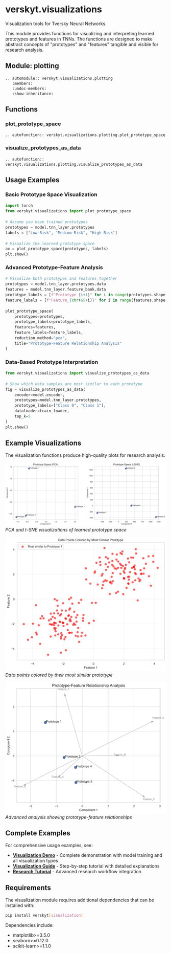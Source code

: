 # verskyt.visualizations

Visualization tools for Tversky Neural Networks.

This module provides functions for visualizing and interpreting learned prototypes
and features in TNNs. The functions are designed to make abstract concepts of
"prototypes" and "features" tangible and visible for research analysis.

## Module: plotting

```{eval-rst}
.. automodule:: verskyt.visualizations.plotting
   :members:
   :undoc-members:
   :show-inheritance:
```

## Functions

### plot_prototype_space

```{eval-rst}
.. autofunction:: verskyt.visualizations.plotting.plot_prototype_space
```

### visualize_prototypes_as_data

```{eval-rst}
.. autofunction:: verskyt.visualizations.plotting.visualize_prototypes_as_data
```

## Usage Examples

### Basic Prototype Space Visualization

```python
import torch
from verskyt.visualizations import plot_prototype_space

# Assume you have trained prototypes
prototypes = model.tnn_layer.prototypes
labels = ["Low-Risk", "Medium-Risk", "High-Risk"]

# Visualize the learned prototype space
ax = plot_prototype_space(prototypes, labels)
plt.show()
```

### Advanced Prototype-Feature Analysis

```python
# Visualize both prototypes and features together
prototypes = model.tnn_layer.prototypes.data
features = model.tnn_layer.feature_bank.data
prototype_labels = [f"Prototype {i+1}" for i in range(prototypes.shape[0])]
feature_labels = [f"Feature_{chr(65+i)}" for i in range(features.shape[0])]

plot_prototype_space(
    prototypes=prototypes,
    prototype_labels=prototype_labels,
    features=features,
    feature_labels=feature_labels,
    reduction_method="pca",
    title="Prototype-Feature Relationship Analysis"
)
```

### Data-Based Prototype Interpretation

```python
from verskyt.visualizations import visualize_prototypes_as_data

# Show which data samples are most similar to each prototype
fig = visualize_prototypes_as_data(
    encoder=model.encoder,
    prototypes=model.tnn_layer.prototypes,
    prototype_labels=["Class 0", "Class 1"],
    dataloader=train_loader,
    top_k=5
)
plt.show()
```

## Example Visualizations

The visualization functions produce high-quality plots for research analysis:

![Prototype Space Analysis](../images/examples/visualization_demo_prototype_space.png)
*PCA and t-SNE visualizations of learned prototype space*

![Data Clustering](../images/examples/visualization_demo_data_clustering.png)
*Data points colored by their most similar prototype*

![Prototype-Feature Analysis](../images/examples/visualization_demo_prototype_features.png)
*Advanced analysis showing prototype-feature relationships*

## Complete Examples

For comprehensive usage examples, see:

- **[Visualization Demo](../../examples/visualization_demo.py)** - Complete demonstration with model training and all visualization types
- **[Visualization Guide](../tutorials/visualization-guide.md)** - Step-by-step tutorial with detailed explanations
- **[Research Tutorial](../../examples/research_tutorial.py)** - Advanced research workflow integration

## Requirements

The visualization module requires additional dependencies that can be installed with:

```bash
pip install verskyt[visualization]
```

Dependencies include:

- matplotlib>=3.5.0
- seaborn>=0.12.0
- scikit-learn>=1.1.0
